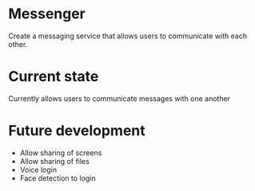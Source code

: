 # Messenger
Create a messaging service that allows users to communicate with each other.

# Current state
Currently allows users to communicate messages with one another

# Future development
- Allow sharing of screens
- Allow sharing of files
- Voice login
- Face detection to login
